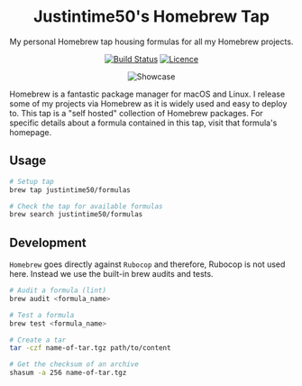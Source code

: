 <div align="center">

# Justintime50's Homebrew Tap

My personal Homebrew tap housing formulas for all my Homebrew projects.

[![Build Status](https://travis-ci.com/Justintime50/homebrew-formulas.svg?branch=master)](https://travis-ci.com/Justintime50/homebrew-formulas)
[![Licence](https://img.shields.io/github/license/justintime50/homebrew-formulas)](LICENSE)

<img src="assets/showcase.png" alt="Showcase">

</div>

Homebrew is a fantastic package manager for macOS and Linux. I release some of my projects via Homebrew as it is widely used and easy to deploy to. This tap is a "self hosted" collection of Homebrew packages. For specific details about a formula contained in this tap, visit that formula's homepage.

## Usage

```bash
# Setup tap
brew tap justintime50/formulas

# Check the tap for available formulas
brew search justintime50/formulas
```

## Development

`Homebrew` goes directly against `Rubocop` and therefore, Rubocop is not used here. Instead we use the built-in brew audits and tests.

```bash
# Audit a formula (lint)
brew audit <formula_name>

# Test a formula
brew test <formula_name>

# Create a tar
tar -czf name-of-tar.tgz path/to/content

# Get the checksum of an archive
shasum -a 256 name-of-tar.tgz
```
